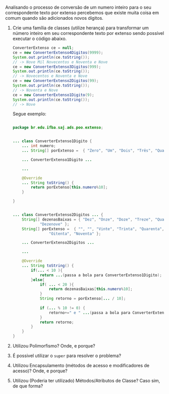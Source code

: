 Analisando o processo de conversão de um numero inteiro para o seu correspondente texto por extenso percebemos que existe muita coisa em comum quando são adicionados novos dígitos.

1. Crie uma família de classes (utilize herança) para transformar um número inteiro em seu correspondente texto por extenso sendo possível executar o código abaixo.

    ```java
    ConverterExtenso ce = null;
    ce = new ConverterExtenso4Digitos(9999);
    System.out.println(ce.toString());
    // -> Nove Mil Novecentos e Noventa e Nove
    ce = new ConverterExtenso3Digitos(999);
    System.out.println(ce.toString());
    // -> Novecentos e Noventa e Nove
    ce = new ConverterExtenso2Digitos(99);
    System.out.println(ce.toString());
    // -> Noventa e Nove
    ce = new ConverterExtenso1Digito(9);
    System.out.println(ce.toString());
    // -> Nove
    ```
    Segue exemplo:

    ```java

    package br.edu.ifba.saj.ads.poo.extenso;


    ... class ConverterExtenso1Digito {
        ... int numero;
        ... String[] porExtenso =  { "Zero", "Um", "Dois", "Três", "Quatro", "Cinco", "Seis", "Sete", "Oito", "Nove", "Dez" };

        ... ConverterExtenso1Digito ...

        ...

        @Override
        ... String toString() {
            return porExtenso[this.numero%10];
        }

    }

    ```

    ```java

    ... class ConverterExtenso2Digitos ... {
        String[] dezenasBaixas = { "Dez", "Onze", "Doze", "Treze", "Quatorze", "Quinze", "Dezesseis", "Dezessete", "Dezoito",
                "Dezenove" };
        String[] porExtenso =  { "", "", "Vinte", "Trinta", "Quarenta", "Cinquenta", "Sessenta", "Setenta",
                    "Oitenta", "Noventa" };

        ... ConverterExtenso2Digitos ...

        ...

        @Override
        ... String toString() {
            if(... < 10 ){
                return ...(passa a bola para ConverterExtenso1Digito);
            }else{
                if( ... < 20 ){
                    return dezenasBaixas[this.numero%10];    
                }
                String retorno = porExtenso[... / 10];
                
                if (... % 10 != 0) {
                    retorno+=" e " ...(passa a bola para ConverterExtenso1Digito);
                }
                return retorno;
            }
        }
    }

    ```

1. Utilizou Polimorfismo? Onde, e porque?
1. É possivel utilizar o `super` para resolver o problema?
1. Utilizou Encapsulamento (métodos de acesso e modificadores de acesso)? Onde, e porque?
1. Utilizou (Poderia ter utilizado) Métodos/Atributos de Classe? Caso sim, de que forma?



